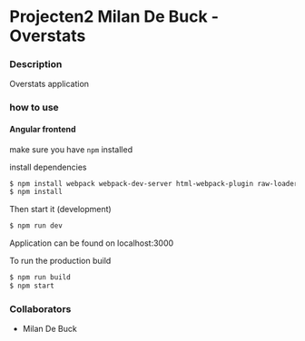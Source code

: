 # Projecten2 Milan De Buck - Overstats
### Description
Overstats application

### how to use
 
#### Angular frontend

make sure you have ` npm ` installed

install dependencies

```sh
$ npm install webpack webpack-dev-server html-webpack-plugin raw-loader ts-loader tslint-loader -g
$ npm install


```


Then start it (development)

```sh 
$ npm run dev
```
Application can be found on localhost:3000

To run the production build


```sh 
$ npm run build
$ npm start
```



### Collaborators
- Milan De Buck
